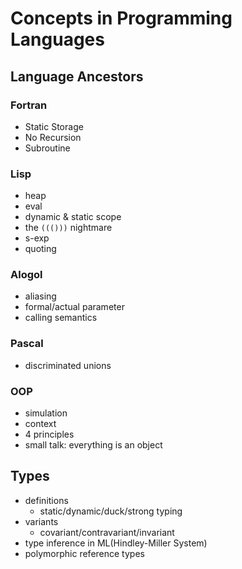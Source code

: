 # Concepts in Programming Languages

## Language Ancestors

### Fortran

* Static Storage
* No Recursion
* Subroutine

### Lisp

* heap
* eval
* dynamic & static scope
* the  `((()))` nightmare
* s-exp
* quoting

### Alogol

* aliasing
* formal/actual parameter
* calling semantics

### Pascal

* discriminated unions

### OOP

* simulation
* context
* 4 principles
* small talk: everything is an object

## Types

* definitions
  * static/dynamic/duck/strong typing
* variants
  * covariant/contravariant/invariant
* type inference in ML(Hindley-Miller System)
* polymorphic reference types
